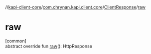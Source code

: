 //[kapi-client-core](../../../index.md)/[com.chrynan.kapi.client.core](../index.md)/[ClientResponse](index.md)/[raw](raw.md)

# raw

[common]\
abstract override fun [raw](raw.md)(): HttpResponse
